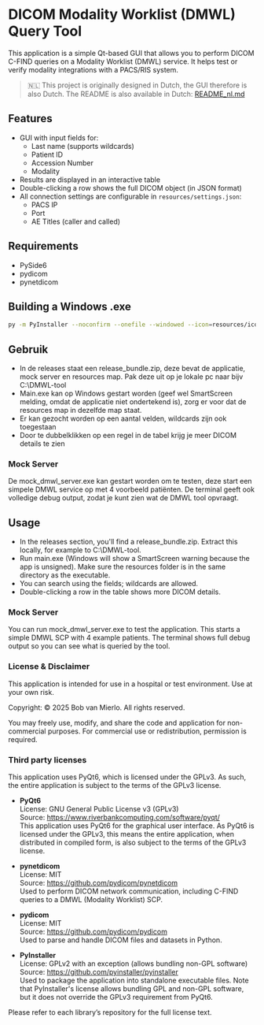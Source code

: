 # DICOM Modality Worklist (DMWL) Query Tool

This application is a simple Qt-based GUI that allows you to perform DICOM C-FIND queries on a Modality Worklist (DMWL) service. It helps test or verify modality integrations with a PACS/RIS system.

> 🇳🇱 This project is originally designed in Dutch, the GUI therefore is also Dutch. The README is also available in Dutch: [README_nl.md](README.nl.md)

## Features

- GUI with input fields for:
  - Last name (supports wildcards)
  - Patient ID
  - Accession Number
  - Modality
- Results are displayed in an interactive table
- Double-clicking a row shows the full DICOM object (in JSON format)
- All connection settings are configurable in `resources/settings.json`:
  - PACS IP
  - Port
  - AE Titles (caller and called)

## Requirements

- PySide6
- pydicom
- pynetdicom

## Building a Windows .exe

```bash
py -m PyInstaller --noconfirm --onefile --windowed --icon=resources/icon.ico main.py
```

## Gebruik
- In de releases staat een release_bundle.zip, deze bevat de applicatie, mock server en resources map. Pak deze uit op je lokale pc naar bijv C:\DMWL-tool
- Main.exe kan op Windows gestart worden (geef wel SmartScreen melding, omdat de applicatie niet ondertekend is), zorg er voor dat de resources map in dezelfde map staat.
- Er kan gezocht worden op een aantal velden, wildcards zijn ook toegestaan
- Door te dubbelklikken op een regel in de tabel krijg je meer DICOM details te zien

### Mock Server
De mock_dmwl_server.exe kan gestart worden om te testen, deze start een simpele DMWL service op met 4 voorbeeld patiënten. De terminal geeft ook volledige debug output, zodat je kunt zien wat de DMWL tool opvraagt.

## Usage
- In the releases section, you'll find a release_bundle.zip. Extract this locally, for example to C:\DMWL-tool.
- Run main.exe (Windows will show a SmartScreen warning because the app is unsigned). Make sure the resources folder is in the same directory as the executable.
- You can search using the fields; wildcards are allowed.
- Double-clicking a row in the table shows more DICOM details.

### Mock Server
You can run mock_dmwl_server.exe to test the application. This starts a simple DMWL SCP with 4 example patients. The terminal shows full debug output so you can see what is queried by the tool.

### License & Disclaimer
This application is intended for use in a hospital or test environment. Use at your own risk.

Copyright:
© 2025 Bob van Mierlo. All rights reserved.

You may freely use, modify, and share the code and application for non-commercial purposes. For commercial use or redistribution, permission is required.

### Third party licenses
This application uses PyQt6, which is licensed under the GPLv3. As such, the entire application is subject to the terms of the GPLv3 license.

- **PyQt6**  
  License: GNU General Public License v3 (GPLv3)  
  Source: https://www.riverbankcomputing.com/software/pyqt/  
  This application uses PyQt6 for the graphical user interface. As PyQt6 is licensed under the GPLv3, this means the entire application, when distributed in compiled form, is also subject to the terms of the GPLv3 license.

- **pynetdicom**  
  License: MIT  
  Source: https://github.com/pydicom/pynetdicom  
  Used to perform DICOM network communication, including C-FIND queries to a DMWL (Modality Worklist) SCP.

- **pydicom**  
  License: MIT  
  Source: https://github.com/pydicom/pydicom  
  Used to parse and handle DICOM files and datasets in Python.

- **PyInstaller**  
  License: GPLv2 with an exception (allows bundling non-GPL software)  
  Source: https://github.com/pyinstaller/pyinstaller  
  Used to package the application into standalone executable files. Note that PyInstaller's license allows bundling GPL and non-GPL software, but it does not override the GPLv3 requirement from PyQt6.

Please refer to each library’s repository for the full license text.